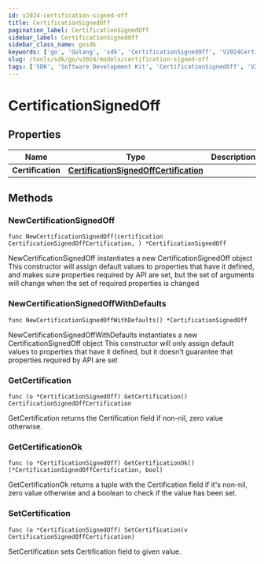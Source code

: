 ```yaml
---
id: v2024-certification-signed-off
title: CertificationSignedOff
pagination_label: CertificationSignedOff
sidebar_label: CertificationSignedOff
sidebar_class_name: gosdk
keywords: ['go', 'Golang', 'sdk', 'CertificationSignedOff', 'V2024CertificationSignedOff'] 
slug: /tools/sdk/go/v2024/models/certification-signed-off
tags: ['SDK', 'Software Development Kit', 'CertificationSignedOff', 'V2024CertificationSignedOff']
---
```


# CertificationSignedOff

## Properties

Name | Type | Description | Notes
------------ | ------------- | ------------- | -------------
**Certification** | [**CertificationSignedOffCertification**](certification-signed-off-certification) |  | 

## Methods

### NewCertificationSignedOff

`func NewCertificationSignedOff(certification CertificationSignedOffCertification, ) *CertificationSignedOff`

NewCertificationSignedOff instantiates a new CertificationSignedOff object
This constructor will assign default values to properties that have it defined,
and makes sure properties required by API are set, but the set of arguments
will change when the set of required properties is changed

### NewCertificationSignedOffWithDefaults

`func NewCertificationSignedOffWithDefaults() *CertificationSignedOff`

NewCertificationSignedOffWithDefaults instantiates a new CertificationSignedOff object
This constructor will only assign default values to properties that have it defined,
but it doesn't guarantee that properties required by API are set

### GetCertification

`func (o *CertificationSignedOff) GetCertification() CertificationSignedOffCertification`

GetCertification returns the Certification field if non-nil, zero value otherwise.

### GetCertificationOk

`func (o *CertificationSignedOff) GetCertificationOk() (*CertificationSignedOffCertification, bool)`

GetCertificationOk returns a tuple with the Certification field if it's non-nil, zero value otherwise
and a boolean to check if the value has been set.

### SetCertification

`func (o *CertificationSignedOff) SetCertification(v CertificationSignedOffCertification)`

SetCertification sets Certification field to given value.



